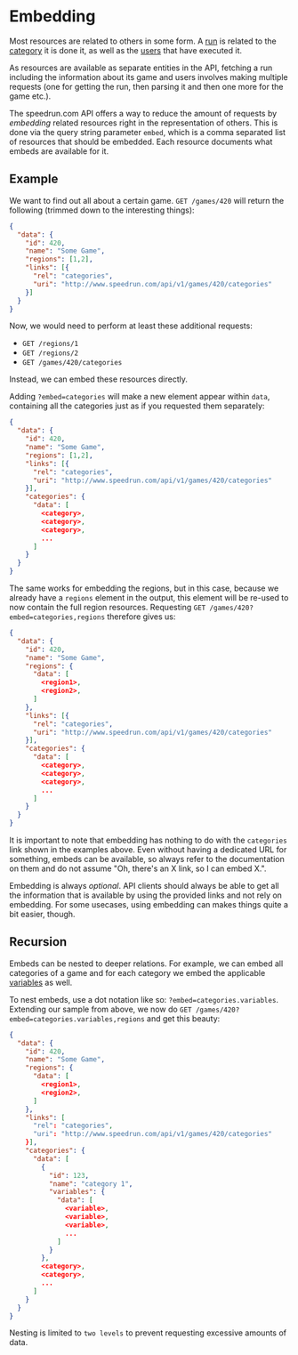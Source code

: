 # Embedding

Most resources are related to others in some form. A [run](runs.md) is related to the
[category](categories.md) it is done it, as well as the [users](users.md) that have executed it.

As resources are available as separate entities in the API, fetching a run including the information
about its game and users involves making multiple requests (one for getting the run, then parsing it
and then one more for the game etc.).

The speedrun.com API offers a way to reduce the amount of requests by *embedding* related resources
right in the representation of others. This is done via the query string parameter ``embed``, which
is a comma separated list of resources that should be embedded. Each resource documents what embeds
are available for it.

## Example

We want to find out all about a certain game. ``GET /games/420`` will return the following (trimmed
down to the interesting things):

```json
{
  "data": {
    "id": 420,
    "name": "Some Game",
    "regions": [1,2],
    "links": [{
      "rel": "categories",
      "uri": "http://www.speedrun.com/api/v1/games/420/categories"
    }]
  }
}
```

Now, we would need to perform at least these additional requests:

* ``GET /regions/1``
* ``GET /regions/2``
* ``GET /games/420/categories``

Instead, we can embed these resources directly.

Adding ``?embed=categories`` will make a new element appear within ``data``, containing all the
categories just as if you requested them separately:

```json
{
  "data": {
    "id": 420,
    "name": "Some Game",
    "regions": [1,2],
    "links": [{
      "rel": "categories",
      "uri": "http://www.speedrun.com/api/v1/games/420/categories"
    }],
    "categories": {
      "data": [
        <category>,
        <category>,
        <category>,
        ...
      ]
    }
  }
}
```

The same works for embedding the regions, but in this case, because we already have a ``regions``
element in the output, this element will be re-used to now contain the full region resources.
Requesting ``GET /games/420?embed=categories,regions`` therefore gives us:

```json
{
  "data": {
    "id": 420,
    "name": "Some Game",
    "regions": {
      "data": [
        <region1>,
        <region2>,
      ]
    },
    "links": [{
      "rel": "categories",
      "uri": "http://www.speedrun.com/api/v1/games/420/categories"
    }],
    "categories": {
      "data": [
        <category>,
        <category>,
        <category>,
        ...
      ]
    }
  }
}
```

It is important to note that embedding has nothing to do with the ``categories`` link shown in the
examples above. Even without having a dedicated URL for something, embeds can be available, so
always refer to the documentation on them and do not assume "Oh, there's an X link, so I can embed
X.".

Embedding is always *optional*. API clients should always be able to get all the information that is
available by using the provided links and not rely on embedding. For some usecases, using embedding
can makes things quite a bit easier, though.

## Recursion

Embeds can be nested to deeper relations. For example, we can embed all categories of a game and for
each category we embed the applicable [variables](variables.md) as well.

To nest embeds, use a dot notation like so: ``?embed=categories.variables``. Extending our sample
from above, we now do ``GET /games/420?embed=categories.variables,regions`` and get this beauty:

```json
{
  "data": {
    "id": 420,
    "name": "Some Game",
    "regions": {
      "data": [
        <region1>,
        <region2>,
      ]
    },
    "links": [
      "rel": "categories",
      "uri": "http://www.speedrun.com/api/v1/games/420/categories"
    }],
    "categories": {
      "data": [
        {
          "id": 123,
          "name": "category 1",
          "variables": {
            "data": [
              <variable>,
              <variable>,
              <variable>,
              ...
            ]
          }
        },
        <category>,
        <category>,
        ...
      ]
    }
  }
}
```

Nesting is limited to ``two levels`` to prevent requesting excessive amounts of data.

